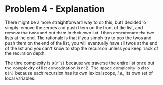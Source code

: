 # Problem 4 - Explanation

There might be a more straightforward way to do this, but I decided to simply remove the zeroes and push them on the front of the list, and remove the twos and put them in their own list. I then concatenate the two lists at the end. The rationale is that if you simply try to pop the twos and push them on the end of the list, you will eventually have all twos at the end of the list and you can't know to stop the recursion unless you keep track of the recursion depth.

The time complexity is `O(n^2)` because we traverse the entire list once but the complexity of list concatination is n^2. The space complexity is also `O(n)` because each recursion has its own lexical scope, _i.e._, its own set of local variables.
